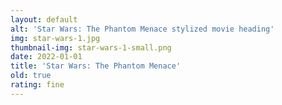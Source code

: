 ```yaml
---
layout: default
alt: 'Star Wars: The Phantom Menace stylized movie heading'
img: star-wars-1.jpg
thumbnail-img: star-wars-1-small.png
date: 2022-01-01
title: 'Star Wars: The Phantom Menace'
old: true
rating: fine
---
```


